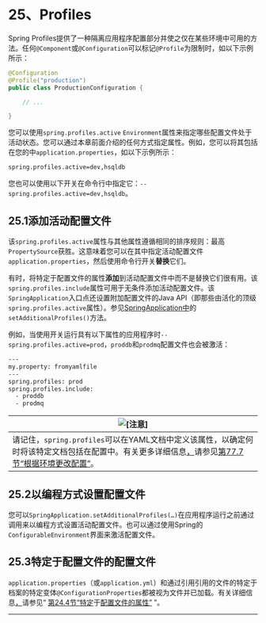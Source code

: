 # 25、Profiles

Spring Profiles提供了一种隔离应用程序配置部分并使之仅在某些环境中可用的方法。任何`@Component`或`@Configuration`可以标记`@Profile`为限制时，如以下示例所示：

```java
@Configuration
@Profile("production")
public class ProductionConfiguration {

	// ...

}
```

您可以使用`spring.profiles.active` `Environment`属性来指定哪些配置文件处于活动状态。您可以通过本章前面介绍的任何方式指定属性。例如，您可以将其包括在您的中`application.properties`，如以下示例所示：

```bash
spring.profiles.active=dev,hsqldb
```

您也可以使用以下开关在命令行中指定它：`--spring.profiles.active=dev,hsqldb`。

## 25.1添加活动配置文件

该`spring.profiles.active`属性与其他属性遵循相同的排序规则：最高`PropertySource`获胜。这意味着您可以在其中指定活动配置文件`application.properties`，然后使用命令行开关**替换**它们。

有时，将特定于配置文件的属性**添加**到活动配置文件中而不是替换它们很有用。该`spring.profiles.include`属性可用于无条件添加活动配置文件。该`SpringApplication`入口点还设置附加配置文件的Java API（即那些由活化的顶级`spring.profiles.active`属性）。参见[SpringApplication中](https://docs.spring.io/spring-boot/docs/2.1.9.RELEASE/api/org/springframework/boot/SpringApplication.html)的`setAdditionalProfiles()`方法。

例如，当使用开关运行具有以下属性的应用程序时`--spring.profiles.active=prod`，`proddb`和`prodmq`配置文件也会被激活：

```bash
---
my.property: fromyamlfile
---
spring.profiles: prod
spring.profiles.include:
  - proddb
  - prodmq
```

| ![[注意]](https://docs.spring.io/spring-boot/docs/2.1.9.RELEASE/reference/html/images/note.png) |
| ------------------------------------------------------------ |
| 请记住，`spring.profiles`可以在YAML文档中定义该属性，以确定何时将该特定文档包括在配置中。有关更多详细信息[，](https://docs.spring.io/spring-boot/docs/2.1.9.RELEASE/reference/html/howto-properties-and-configuration.html#howto-change-configuration-depending-on-the-environment)请参见[第77.7节“根据环境更改配置”](https://docs.spring.io/spring-boot/docs/2.1.9.RELEASE/reference/html/howto-properties-and-configuration.html#howto-change-configuration-depending-on-the-environment)。 |

## 25.2以编程方式设置配置文件

您可以`SpringApplication.setAdditionalProfiles(…)`在应用程序运行之前通过调用来以编程方式设置活动配置文件。也可以通过使用Spring的`ConfigurableEnvironment`界面来激活配置文件。

## 25.3特定于配置文件的配置文件

`application.properties`（或`application.yml`）和通过引用引用的文件的特定于档案的特定变体`@ConfigurationProperties`都被视为文件并已加载。有关详细信息[，](https://docs.spring.io/spring-boot/docs/2.1.9.RELEASE/reference/html/boot-features-external-config.html#boot-features-external-config-profile-specific-properties)请参见“ [第24.4节“特定](https://docs.spring.io/spring-boot/docs/2.1.9.RELEASE/reference/html/boot-features-external-config.html#boot-features-external-config-profile-specific-properties)于[配置文件的属性”](https://docs.spring.io/spring-boot/docs/2.1.9.RELEASE/reference/html/boot-features-external-config.html#boot-features-external-config-profile-specific-properties) ”。

------